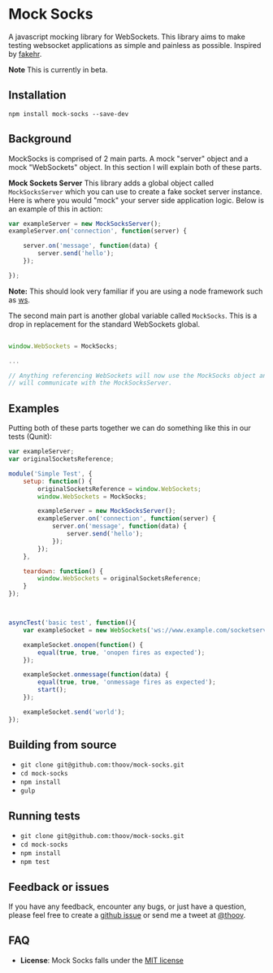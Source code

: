 # Mock Socks

A javascript mocking library for WebSockets. This library aims to make testing websocket applications as simple and
painless as possible. Inspired by [fakehr](https://github.com/trek/fakehr).

**Note** This is currently in beta.

## Installation

`npm install mock-socks --save-dev`

## Background

MockSocks is comprised of 2 main parts. A mock "server" object and a mock "WebSockets" object. In this section
I will explain both of these parts.

**Mock Sockets Server**
This library adds a global object called `MockSocksServer` which you can use to create a fake socket server instance. Here
is where you would "mock" your server side application logic. Below is an example of this in action:

```js
var exampleServer = new MockSocksServer();
exampleServer.on('connection', function(server) {

    server.on('message', function(data) {
        server.send('hello');
    });

});
```

**Note:** This should look very familiar if you are using a node framework such as [ws](https://github.com/einaros/ws).

The second main part is another global variable called `MockSocks`. This is a drop in replacement for the standard WebSockets
global.

```js

window.WebSockets = MockSocks;

...

// Anything referencing WebSockets will now use the MockSocks object and
// will communicate with the MockSocksServer.

```

## Examples

Putting both of these parts together we can do something like this in our tests (Qunit):

```js
var exampleServer;
var originalSocketsReference;

module('Simple Test', {
    setup: function() {
        originalSocketsReference = window.WebSockets;
        window.WebSockets = MockSocks;

        exampleServer = new MockSocksServer();
        exampleServer.on('connection', function(server) {
            server.on('message', function(data) {
                server.send('hello');
            });
        });
    },

    teardown: function() {
        window.WebSockets = originalSocketsReference;
    }
});



asyncTest('basic test', function(){
    var exampleSocket = new WebSockets('ws://www.example.com/socketserver');

    exampleSocket.onopen(function() {
        equal(true, true, 'onopen fires as expected');
    });

    exampleSocket.onmessage(function(data) {
        equal(true, true, 'onmessage fires as expected');
        start();
    });

    exampleSocket.send('world');
});
```

## Building from source

* `git clone git@github.com:thoov/mock-socks.git`
* `cd mock-socks`
* `npm install`
* `gulp`

## Running tests

* `git clone git@github.com:thoov/mock-socks.git`
* `cd mock-socks`
* `npm install`
* `npm test`

## Feedback or issues

If you have any feedback, encounter any bugs, or just have a question, please feel free to create a [github issue](https://github.com/thoov/mock-socks/issues/new) or send me a tweet at [@thoov](https://twitter.com/thoov).

## FAQ

* **License**: Mock Socks falls under the [MIT license](https://github.com/thoov/mock-socks/blob/master/LICENSE.txt)
